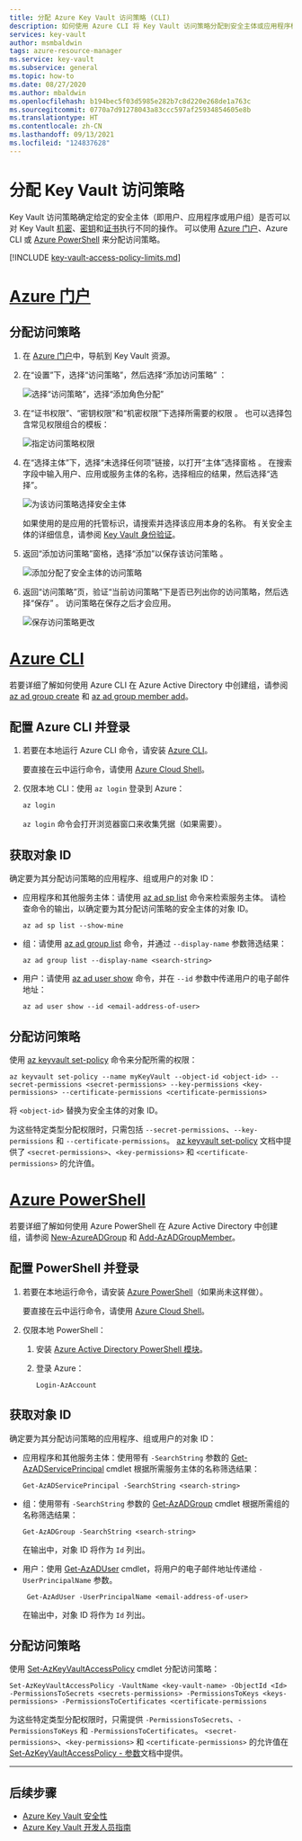 ```yaml
---
title: 分配 Azure Key Vault 访问策略 (CLI)
description: 如何使用 Azure CLI 将 Key Vault 访问策略分配到安全主体或应用程序标识。
services: key-vault
author: msmbaldwin
tags: azure-resource-manager
ms.service: key-vault
ms.subservice: general
ms.topic: how-to
ms.date: 08/27/2020
ms.author: mbaldwin
ms.openlocfilehash: b194bec5f03d5985e282b7c8d220e268de1a763c
ms.sourcegitcommit: 0770a7d91278043a83ccc597af25934854605e8b
ms.translationtype: HT
ms.contentlocale: zh-CN
ms.lasthandoff: 09/13/2021
ms.locfileid: "124837628"
---
```

# <a name="assign-a-key-vault-access-policy"></a>分配 Key Vault 访问策略

Key Vault 访问策略确定给定的安全主体（即用户、应用程序或用户组）是否可以对 Key Vault [机密](../secrets/index.yml)、[密钥](../keys/index.yml)和[证书](../certificates/index.yml)执行不同的操作。 可以使用 [Azure 门户](assign-access-policy-portal.md)、Azure CLI 或 [Azure PowerShell](assign-access-policy-powershell.md) 来分配访问策略。

[!INCLUDE [key-vault-access-policy-limits.md](../../../includes/key-vault-access-policy-limits.md)]

# <a name="azure-portal"></a>[Azure 门户](#tab/azure-portal)

## <a name="assign-an-access-policy"></a>分配访问策略

1.  在 [Azure 门户](https://portal.azure.com)中，导航到 Key Vault 资源。 

1.  在“设置”下，选择“访问策略”，然后选择“添加访问策略”  ：

    ![选择“访问策略”，选择“添加角色分配”](../media/authentication/assign-policy-portal-01.png)

1.  在“证书权限”、“密钥权限”和“机密权限”下选择所需要的权限  。 也可以选择包含常见权限组合的模板：

    ![指定访问策略权限](../media/authentication/assign-policy-portal-02.png)

1. 在“选择主体”下，选择“未选择任何项”链接，以打开“主体”选择窗格  。 在搜索字段中输入用户、应用或服务主体的名称，选择相应的结果，然后选择“选择”。

    ![为该访问策略选择安全主体](../media/authentication/assign-policy-portal-03.png)

    如果使用的是应用的托管标识，请搜索并选择该应用本身的名称。 有关安全主体的详细信息，请参阅 [Key Vault 身份验证](authentication.md)。
 
1.  返回“添加访问策略”窗格，选择“添加”以保存该访问策略 。

    ![添加分配了安全主体的访问策略](../media/authentication/assign-policy-portal-04.png)

1. 返回“访问策略”页，验证“当前访问策略”下是否已列出你的访问策略，然后选择“保存”  。 访问策略在保存之后才会应用。

    ![保存访问策略更改](../media/authentication/assign-policy-portal-05.png)

# <a name="azure-cli"></a>[Azure CLI](#tab/azure-cli)

若要详细了解如何使用 Azure CLI 在 Azure Active Directory 中创建组，请参阅 [az ad group create](/cli/azure/ad/group#az_ad_group_create) 和 [az ad group member add](/cli/azure/ad/group/member#az_ad_group_member_add)。

## <a name="configure-the-azure-cli-and-sign-in"></a>配置 Azure CLI 并登录

1. 若要在本地运行 Azure CLI 命令，请安装 [Azure CLI](/cli/azure/install-azure-cli)。
 
    要直接在云中运行命令，请使用 [Azure Cloud Shell](../../cloud-shell/overview.md)。

1. 仅限本地 CLI：使用 `az login` 登录到 Azure：

    ```bash
    az login
    ```

    `az login` 命令会打开浏览器窗口来收集凭据（如果需要）。

## <a name="acquire-the-object-id"></a>获取对象 ID

确定要为其分配访问策略的应用程序、组或用户的对象 ID：

- 应用程序和其他服务主体：请使用 [az ad sp list](/cli/azure/ad/sp#az_ad_sp_list) 命令来检索服务主体。 请检查命令的输出，以确定要为其分配访问策略的安全主体的对象 ID。

    ```azurecli-interactive
    az ad sp list --show-mine
    ```

- 组：请使用 [az ad group list](/cli/azure/ad/group#az_ad_group_list) 命令，并通过 `--display-name` 参数筛选结果：

     ```azurecli-interactive
    az ad group list --display-name <search-string>
    ```

- 用户：请使用 [az ad user show](/cli/azure/ad/user#az_ad_user_show) 命令，并在 `--id` 参数中传递用户的电子邮件地址：

    ```azurecli-interactive
    az ad user show --id <email-address-of-user>
    ```

## <a name="assign-the-access-policy"></a>分配访问策略
    
使用 [az keyvault set-policy](/cli/azure/keyvault#az_keyvault_set_policy) 命令来分配所需的权限：

```azurecli-interactive
az keyvault set-policy --name myKeyVault --object-id <object-id> --secret-permissions <secret-permissions> --key-permissions <key-permissions> --certificate-permissions <certificate-permissions>
```

将 `<object-id>` 替换为安全主体的对象 ID。

为这些特定类型分配权限时，只需包括 `--secret-permissions`、`--key-permissions` 和 `--certificate-permissions`。 [az keyvault set-policy](/cli/azure/keyvault#az_keyvault_set_policy) 文档中提供了 `<secret-permissions>`、`<key-permissions>` 和 `<certificate-permissions>` 的允许值。

# <a name="azure-powershell"></a>[Azure PowerShell](#tab/azure-powershell)

若要详细了解如何使用 Azure PowerShell 在 Azure Active Directory 中创建组，请参阅 [New-AzureADGroup](/powershell/module/azuread/new-azureadgroup) 和 [Add-AzADGroupMember](/powershell/module/az.resources/add-azadgroupmember)。

## <a name="configure-powershell-and-sign-in"></a>配置 PowerShell 并登录

1. 若要在本地运行命令，请安装 [Azure PowerShell](/powershell/azure/)（如果尚未这样做）。

    要直接在云中运行命令，请使用 [Azure Cloud Shell](../../cloud-shell/overview.md)。

1. 仅限本地 PowerShell：

    1. 安装 [Azure Active Directory PowerShell 模块](https://www.powershellgallery.com/packages/AzureAD)。

    1. 登录 Azure：

        ```azurepowershell-interactive
        Login-AzAccount
        ```
    
## <a name="acquire-the-object-id"></a>获取对象 ID

确定要为其分配访问策略的应用程序、组或用户的对象 ID：

- 应用程序和其他服务主体：使用带有 `-SearchString` 参数的 [Get-AzADServicePrincipal](/powershell/module/az.resources/get-azadserviceprincipal) cmdlet 根据所需服务主体的名称筛选结果：

    ```azurepowershell-interactive
    Get-AzADServicePrincipal -SearchString <search-string>
    ```

- 组：使用带有 `-SearchString` 参数的 [Get-AzADGroup](/powershell/module/az.resources/get-azadgroup) cmdlet 根据所需组的名称筛选结果：

    ```azurepowershell-interactive
    Get-AzADGroup -SearchString <search-string>
    ```
    
    在输出中，对象 ID 将作为 `Id` 列出。

- 用户：使用 [Get-AzADUser](/powershell/module/az.resources/get-azaduser) cmdlet，将用户的电子邮件地址传递给 `-UserPrincipalName` 参数。

    ```azurepowershell-interactive
     Get-AzAdUser -UserPrincipalName <email-address-of-user>
    ```

    在输出中，对象 ID 将作为 `Id` 列出。

## <a name="assign-the-access-policy"></a>分配访问策略

使用 [Set-AzKeyVaultAccessPolicy](/powershell/module/az.keyvault/set-azkeyvaultaccesspolicy) cmdlet 分配访问策略：

```azurepowershell-interactive
Set-AzKeyVaultAccessPolicy -VaultName <key-vault-name> -ObjectId <Id> -PermissionsToSecrets <secrets-permissions> -PermissionsToKeys <keys-permissions> -PermissionsToCertificates <certificate-permissions    
```

为这些特定类型分配权限时，只需提供 `-PermissionsToSecrets`、`-PermissionsToKeys` 和 `-PermissionsToCertificates`。 `<secret-permissions>`、`<key-permissions>` 和 `<certificate-permissions>` 的允许值在 [Set-AzKeyVaultAccessPolicy - 参数](/powershell/module/az.keyvault/set-azkeyvaultaccesspolicy#parameters)文档中提供。

---

## <a name="next-steps"></a>后续步骤

- [Azure Key Vault 安全性](security-features.md)
- [Azure Key Vault 开发人员指南](developers-guide.md)
